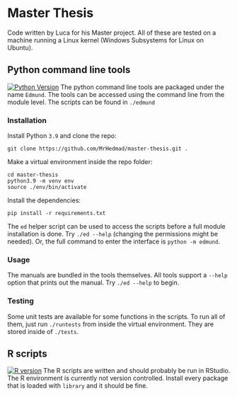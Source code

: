 # Master Thesis
Code written by Luca for his Master project. All of these are tested on a machine running a Linux kernel (Windows Subsystems for Linux on Ubuntu).

## Python command line tools
[![Python Version](https://img.shields.io/badge/python-3.9-blue)](https://www.python.org/)
The python command line tools are packaged under the name `Edmund`. The tools can be accessed using the command line from the module level. The scripts can be found in `./edmund`
### Installation
Install Python `3.9` and clone the repo:
```
git clone https://github.com/MrHedmad/master-thesis.git .
```
Make a virtual environment inside the repo folder:
```
cd master-thesis
python3.9 -m venv env
source ./env/bin/activate
```
Install the dependencies:
```
pip install -r requirements.txt
```
The `ed` helper script can be used to access the scripts before a full module installation is done. Try `./ed --help` (changing the permissions might be needed). Or, the full command to enter the interface is `python -m edmund`.

### Usage
The manuals are bundled in the tools themselves. All tools support a `--help` option that prints out the manual. Try `./ed --help` to begin.
### Testing
Some unit tests are available for some functions in the scripts. To run all of them, just run `./runtests` from inside the virtual environment. They are stored inside of `./tests`.
## R scripts
[![R version](https://img.shields.io/badge/R%20version-4.0.2-blue)](https://www.r-project.org/)
The R scripts are written and should probably be run in RStudio. The R environment is currently not version controlled. Install every package that is loaded with `library` and it should be fine.
